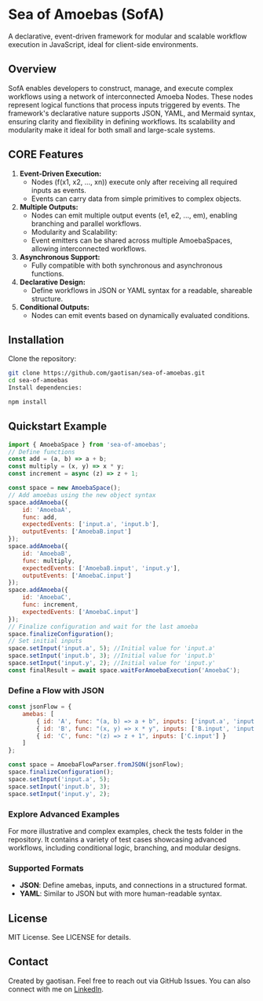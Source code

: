 # Sea of Amoebas (SofA)
A declarative, event-driven framework for modular and scalable workflow execution in JavaScript, ideal for client-side environments.

## Overview
SofA enables developers to construct, manage, and execute complex workflows using a network of interconnected Amoeba Nodes. These nodes represent logical functions that process inputs triggered by events.
The framework's declarative nature supports JSON, YAML, and Mermaid syntax, ensuring clarity and flexibility in defining workflows. Its scalability and modularity make it ideal for both small and large-scale systems.

## CORE Features
1. **Event-Driven Execution:**
    * Nodes (f(x1, x2, ..., xn)) execute only after receiving all required inputs as events.
    * Events can carry data from simple primitives to complex objects.
2. **Multiple Outputs:**
    * Nodes can emit multiple output events (e1, e2, ..., em), enabling branching and parallel workflows.
    * Modularity and Scalability:
    * Event emitters can be shared across multiple AmoebaSpaces, allowing interconnected workflows.
3. **Asynchronous Support:**
    * Fully compatible with both synchronous and asynchronous functions.
4. **Declarative Design:**
    * Define workflows in JSON or YAML syntax for a readable, shareable structure.
5. **Conditional Outputs:**
    * Nodes can emit events based on dynamically evaluated conditions.

## Installation
Clone the repository:

```bash
git clone https://github.com/gaotisan/sea-of-amoebas.git
cd sea-of-amoebas
Install dependencies:
```

```bash
npm install
```

## Quickstart Example

```javascript
import { AmoebaSpace } from 'sea-of-amoebas';
// Define functions
const add = (a, b) => a + b;
const multiply = (x, y) => x * y;
const increment = async (z) => z + 1;

const space = new AmoebaSpace();
// Add amoebas using the new object syntax
space.addAmoeba({
    id: 'AmoebaA',
    func: add,
    expectedEvents: ['input.a', 'input.b'],
    outputEvents: ['AmoebaB.input']
});
space.addAmoeba({
    id: 'AmoebaB',
    func: multiply,
    expectedEvents: ['AmoebaB.input', 'input.y'],
    outputEvents: ['AmoebaC.input']
});
space.addAmoeba({
    id: 'AmoebaC',
    func: increment,
    expectedEvents: ['AmoebaC.input']
});
// Finalize configuration and wait for the last amoeba
space.finalizeConfiguration();
// Set initial inputs
space.setInput('input.a', 5); //Initial value for 'input.a'
space.setInput('input.b', 3); //Initial value for 'input.b'
space.setInput('input.y', 2); //Initial value for 'input.y'
const finalResult = await space.waitForAmoebaExecution('AmoebaC');
```

### Define a Flow with JSON

```javascript
const jsonFlow = {
    amebas: [
        { id: 'A', func: "(a, b) => a + b", inputs: ['input.a', 'input.b'], outputEvents: ['B.input'] },
        { id: 'B', func: "(x, y) => x * y", inputs: ['B.input', 'input.y'], outputEvents: ['C.input'] },
        { id: 'C', func: "(z) => z + 1", inputs: ['C.input'] }
    ]
};

const space = AmoebaFlowParser.fromJSON(jsonFlow);
space.finalizeConfiguration();
space.setInput('input.a', 5);
space.setInput('input.b', 3);
space.setInput('input.y', 2);
```

### Explore Advanced Examples
For more illustrative and complex examples, check the tests folder in the repository. It contains a variety of test cases showcasing advanced workflows, including conditional logic, branching, and modular designs.

### Supported Formats
- **JSON**: Define amebas, inputs, and connections in a structured format.
- **YAML**: Similar to JSON but with more human-readable syntax.

## License
MIT License. See LICENSE for details.

## Contact
Created by gaotisan. Feel free to reach out via GitHub Issues.
You can also connect with me on [LinkedIn](https://www.linkedin.com/in/santiago-ochoa-ceresuela/).


